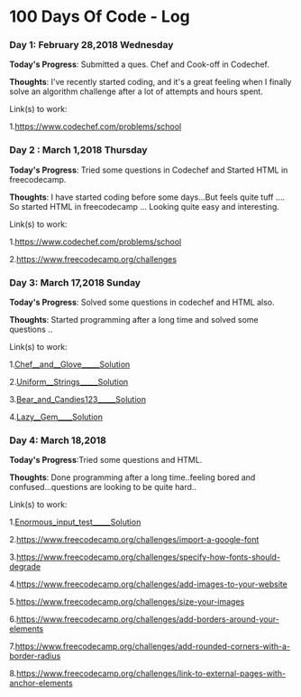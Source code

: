 # 100 Days Of Code - Log

### Day 1: February 28,2018 Wednesday

**Today's Progress**: Submitted a ques. Chef and Cook-off in Codechef.

**Thoughts**: I've recently started coding, and it's a great feeling when I finally solve an algorithm challenge after a lot of attempts and hours spent.
 
Link(s) to work:

1.https://www.codechef.com/problems/school

### Day 2 : March 1,2018 Thursday 
 
 **Today's Progress**: Tried some questions in Codechef and Started HTML in freecodecamp.
 
 **Thoughts**: I have started coding before some days...But feels quite tuff .... So started HTML in freecodecamp ... Looking quite easy and interesting.

Link(s) to work: 

1.https://www.codechef.com/problems/school

2.https://www.freecodecamp.org/challenges

### Day 3: March 17,2018 Sunday

 **Today's Progress**: Solved some questions in codechef and HTML also.
 
 **Thoughts**: Started programming after a long time and solved some questions ..

Link(s) to work: 

1.[Chef__and__Glove](https://www.codechef.com/problems/CHEGLOVE)[_____Solution](https://github.com/Hanuvendra/Codechef-PRACTICE/blob/master/Beginner-problens/chefandglove.py)

2.[Uniform__Strings](https://www.codechef.com/problems/STRLBP)[_____Solution](https://github.com/Hanuvendra/Codechef-PRACTICE/blob/master/Beginner-problens/Uniform%20Strings.py)

3.[Bear_and_Candies123](https://www.codechef.com/problems/CANDY123)[_____Solution](https://github.com/Hanuvendra/Codechef-PRACTICE/blob/master/Beginner-problens/BearandCandies123.py)

4.[Lazy__Gem](https://www.codechef.com/problems/TALAZY)[____Solution](https://github.com/Hanuvendra/Codechef-PRACTICE/blob/master/Beginner-problens/LazyJem.py)

### Day 4: March 18,2018

**Today's Progress**:Tried some questions and HTML.

**Thoughts**: Done programming after a long time..feeling bored and confused...questions are looking to be quite hard..

Link(s) to work:

1.[Enormous_input_test](https://www.codechef.com/problems/INTEST)[_____Solution](https://github.com/Hanuvendra/Codechef-PRACTICE/blob/master/Beginner-problens/EnormousInputTest.py)

2.https://www.freecodecamp.org/challenges/import-a-google-font

3.https://www.freecodecamp.org/challenges/specify-how-fonts-should-degrade

4.https://www.freecodecamp.org/challenges/add-images-to-your-website

5.https://www.freecodecamp.org/challenges/size-your-images

6.https://www.freecodecamp.org/challenges/add-borders-around-your-elements

7.https://www.freecodecamp.org/challenges/add-rounded-corners-with-a-border-radius

8.https://www.freecodecamp.org/challenges/link-to-external-pages-with-anchor-elements

